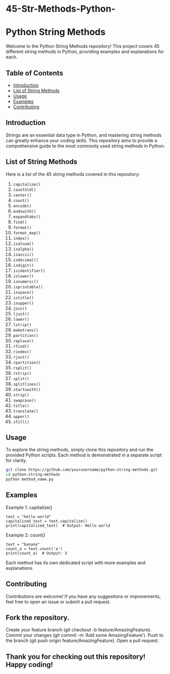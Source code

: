 # 45-Str-Methods-Python-
# Python String Methods

Welcome to the Python String Methods repository! This project covers 45 different string methods in Python, providing examples and explanations for each.

## Table of Contents

- [Introduction](#introduction)
- [List of String Methods](#list-of-string-methods)
- [Usage](#usage)
- [Examples](#examples)
- [Contributing](#contributing)

## Introduction

Strings are an essential data type in Python, and mastering string methods can greatly enhance your coding skills. This repository aims to provide a comprehensive guide to the most commonly used string methods in Python.

## List of String Methods

Here is a list of the 45 string methods covered in this repository:

1. `capitalize()`
2. `casefold()`
3. `center()`
4. `count()`
5. `encode()`
6. `endswith()`
7. `expandtabs()`
8. `find()`
9. `format()`
10. `format_map()`
11. `index()`
12. `isalnum()`
13. `isalpha()`
14. `isascii()`
15. `isdecimal()`
16. `isdigit()`
17. `isidentifier()`
18. `islower()`
19. `isnumeric()`
20. `isprintable()`
21. `isspace()`
22. `istitle()`
23. `isupper()`
24. `join()`
25. `ljust()`
26. `lower()`
27. `lstrip()`
28. `maketrans()`
29. `partition()`
30. `replace()`
31. `rfind()`
32. `rindex()`
33. `rjust()`
34. `rpartition()`
35. `rsplit()`
36. `rstrip()`
37. `split()`
38. `splitlines()`
39. `startswith()`
40. `strip()`
41. `swapcase()`
42. `title()`
43. `translate()`
44. `upper()`
45. `zfill()`

## Usage

To explore the string methods, simply clone this repository and run the provided Python scripts. Each method is demonstrated in a separate script for clarity.

```bash
git clone https://github.com/yourusername/python-string-methods.git
cd python-string-methods
python method_name.py
```
## Examples
Example 1: capitalize()
```
text = "hello world"
capitalized_text = text.capitalize()
print(capitalized_text)  # Output: Hello world
```
Example 2: count()
```
text = "banana"
count_a = text.count('a')
print(count_a)  # Output: 3
```
Each method has its own dedicated script with more examples and explanations.

## Contributing
Contributions are welcome! If you have any suggestions or improvements, feel free to open an issue or submit a pull request.

## Fork the repository.
Create your feature branch (git checkout -b feature/AmazingFeature).
Commit your changes (git commit -m 'Add some AmazingFeature').
Push to the branch (git push origin feature/AmazingFeature).
Open a pull request.

## Thank you for checking out this repository! Happy coding!
